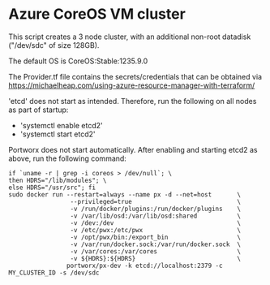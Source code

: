 # Azure CoreOS VM cluster

This script creates a 3 node cluster, with an additional non-root datadisk ("/dev/sdc" of size 128GB).

The default OS is CoreOS:Stable:1235.9.0

The Provider.tf file contains the secrets/credentials that can be obtained via
https://michaelheap.com/using-azure-resource-manager-with-terraform/

'etcd' does not start as intended. Therefore, run the following on all nodes as part of startup:
* 'systemctl enable etcd2'
* 'systemctl start etcd2'

Portworx does not start automatically.   After enabling and starting etcd2 as above, run the following command:

```
if `uname -r | grep -i coreos > /dev/null`; \
then HDRS="/lib/modules"; \
else HDRS="/usr/src"; fi
sudo docker run --restart=always --name px -d --net=host       \
                 --privileged=true                             \
                 -v /run/docker/plugins:/run/docker/plugins    \
                 -v /var/lib/osd:/var/lib/osd:shared           \
                 -v /dev:/dev                                  \
                 -v /etc/pwx:/etc/pwx                          \
                 -v /opt/pwx/bin:/export_bin                   \
                 -v /var/run/docker.sock:/var/run/docker.sock  \
                 -v /var/cores:/var/cores                      \
                 -v ${HDRS}:${HDRS}                            \
                portworx/px-dev -k etcd://localhost:2379 -c MY_CLUSTER_ID -s /dev/sdc             
```                
